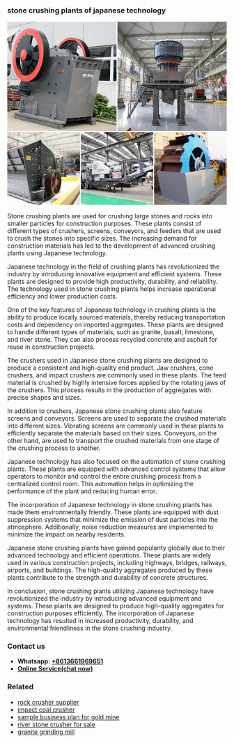 <h3>stone crushing plants of japanese technology</h3><img src='1706754284.jpg' alt=''><p>Stone crushing plants are used for crushing large stones and rocks into smaller particles for construction purposes. These plants consist of different types of crushers, screens, conveyors, and feeders that are used to crush the stones into specific sizes. The increasing demand for construction materials has led to the development of advanced crushing plants using Japanese technology.</p><p>Japanese technology in the field of crushing plants has revolutionized the industry by introducing innovative equipment and efficient systems. These plants are designed to provide high productivity, durability, and reliability. The technology used in stone crushing plants helps increase operational efficiency and lower production costs.</p><p>One of the key features of Japanese technology in crushing plants is the ability to produce locally sourced materials, thereby reducing transportation costs and dependency on imported aggregates. These plants are designed to handle different types of materials, such as granite, basalt, limestone, and river stone. They can also process recycled concrete and asphalt for reuse in construction projects.</p><p>The crushers used in Japanese stone crushing plants are designed to produce a consistent and high-quality end product. Jaw crushers, cone crushers, and impact crushers are commonly used in these plants. The feed material is crushed by highly intensive forces applied by the rotating jaws of the crushers. This process results in the production of aggregates with precise shapes and sizes.</p><p>In addition to crushers, Japanese stone crushing plants also feature screens and conveyors. Screens are used to separate the crushed materials into different sizes. Vibrating screens are commonly used in these plants to efficiently separate the materials based on their sizes. Conveyors, on the other hand, are used to transport the crushed materials from one stage of the crushing process to another.</p><p>Japanese technology has also focused on the automation of stone crushing plants. These plants are equipped with advanced control systems that allow operators to monitor and control the entire crushing process from a centralized control room. This automation helps in optimizing the performance of the plant and reducing human error.</p><p>The incorporation of Japanese technology in stone crushing plants has made them environmentally friendly. These plants are equipped with dust suppression systems that minimize the emission of dust particles into the atmosphere. Additionally, noise reduction measures are implemented to minimize the impact on nearby residents.</p><p>Japanese stone crushing plants have gained popularity globally due to their advanced technology and efficient operations. These plants are widely used in various construction projects, including highways, bridges, railways, airports, and buildings. The high-quality aggregates produced by these plants contribute to the strength and durability of concrete structures.</p><p>In conclusion, stone crushing plants utilizing Japanese technology have revolutionized the industry by introducing advanced equipment and systems. These plants are designed to produce high-quality aggregates for construction purposes efficiently. The incorporation of Japanese technology has resulted in increased productivity, durability, and environmental friendliness in the stone crushing industry.</p><h3>Contact us</h3><ul><li><strong>Whatsapp:&nbsp;<a href="https://wa.me/8613661969651">+8613661969651</a></strong></li><li><a href="https://swt.shibang-china.com/?git&amp;zhl&amp;stone crushing plants of japanese technology"><strong>Online Service(chat now)</strong></a></li></ul><h3>Related</h3><ul><li><a href='rock crusher supplier.md'>rock crusher supplier</a></li><li><a href='impact coal crusher.md'>impact coal crusher</a></li><li><a href='sample business plan for gold mine.md'>sample business plan for gold mine</a></li><li><a href='river stone crusher for sale.md'>river stone crusher for sale</a></li><li><a href='granite grinding mill.md'>granite grinding mill</a></li></ul>